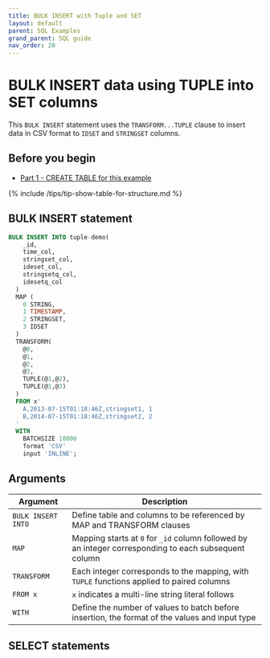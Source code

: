 ```yaml
---
title: BULK INSERT with Tuple and SET
layout: default
parent: SQL Examples
grand_parent: SQL guide
nav_order: 20
---
```


# BULK INSERT data using TUPLE into SET columns

This `BULK INSERT` statement uses the `TRANSFORM...TUPLE` clause to insert data in CSV format to `IDSET` and `STRINGSET` columns.

## Before you begin

* [Part 1 - CREATE TABLE for this example](/docs/sql-guide/examples/insert-bulk-tuple-set/sql-eg-create-table-tuple-set)

{% include /tips/tip-show-table-for-structure.md %}

## BULK INSERT statement

```sql
BULK INSERT INTO tuple-demo(
    _id,
    time_col,
    stringset_col,
    ideset_col,
    stringsetq_col,
    idesetq_col
  )
  MAP (
    0 STRING,
    1 TIMESTAMP,
    2 STRINGSET,
    3 IDSET
  )
  TRANSFORM(
    @0,
    @1,
    @2,
    @3,
    TUPLE(@1,@2),
    TUPLE(@1,@3)
  )
  FROM x'
    A,2013-07-15T01:18:46Z,stringset1, 1
    B,2014-07-15T01:18:46Z,stringset2, 2
  '
  WITH
    BATCHSIZE 10000
    format 'CSV'
    input 'INLINE';
```

## Arguments

| Argument | Description |
|---|---|
| `BULK INSERT INTO ` | Define table and columns to be referenced by MAP and TRANSFORM clauses |
| `MAP` | Mapping starts at `0` for `_id` column followed by an integer corresponding to each subsequent column |
| `TRANSFORM` | Each integer corresponds to the mapping, with `TUPLE` functions applied to paired columns |
| `FROM x` | `x` indicates a multi-line string literal follows |
| `WITH` | Define the number of values to batch before insertion, the format of the values and input type |

## SELECT statements
